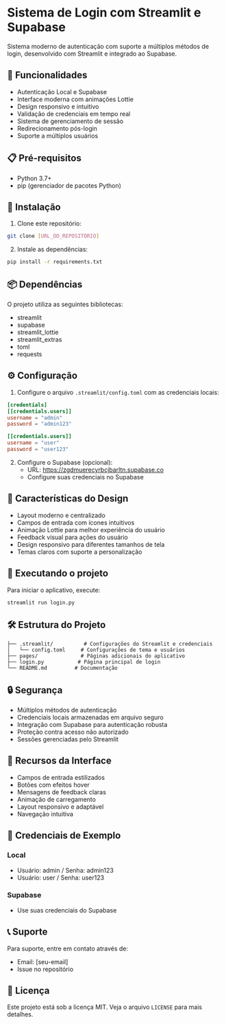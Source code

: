 # Sistema de Login com Streamlit e Supabase

Sistema moderno de autenticação com suporte a múltiplos métodos de login, desenvolvido com Streamlit e integrado ao Supabase.

## 🚀 Funcionalidades

- Autenticação Local e Supabase
- Interface moderna com animações Lottie
- Design responsivo e intuitivo
- Validação de credenciais em tempo real
- Sistema de gerenciamento de sessão
- Redirecionamento pós-login
- Suporte a múltiplos usuários

## 📋 Pré-requisitos

- Python 3.7+
- pip (gerenciador de pacotes Python)

## 🔧 Instalação

1. Clone este repositório:
```bash
git clone [URL_DO_REPOSITÓRIO]
```

2. Instale as dependências:
```bash
pip install -r requirements.txt
```

## 📦 Dependências

O projeto utiliza as seguintes bibliotecas:
- streamlit
- supabase
- streamlit_lottie
- streamlit_extras
- toml
- requests

## ⚙️ Configuração

1. Configure o arquivo `.streamlit/config.toml` com as credenciais locais:
```toml
[credentials]
[[credentials.users]]
username = "admin"
password = "admin123"

[[credentials.users]]
username = "user"
password = "user123"
```

2. Configure o Supabase (opcional):
   - URL: https://zgdmuerecyrbcjbarltn.supabase.co
   - Configure suas credenciais no Supabase

## 🎨 Características do Design

- Layout moderno e centralizado
- Campos de entrada com ícones intuitivos
- Animação Lottie para melhor experiência do usuário
- Feedback visual para ações do usuário
- Design responsivo para diferentes tamanhos de tela
- Temas claros com suporte a personalização

## 🚀 Executando o projeto

Para iniciar o aplicativo, execute:
```bash
streamlit run login.py
```

## 🛠️ Estrutura do Projeto

```
├── .streamlit/          # Configurações do Streamlit e credenciais
│   └── config.toml     # Configurações de tema e usuários
├── pages/              # Páginas adicionais do aplicativo
├── login.py           # Página principal de login
└── README.md         # Documentação
```

## 🔒 Segurança

- Múltiplos métodos de autenticação
- Credenciais locais armazenadas em arquivo seguro
- Integração com Supabase para autenticação robusta
- Proteção contra acesso não autorizado
- Sessões gerenciadas pelo Streamlit

## 🎯 Recursos da Interface

- Campos de entrada estilizados
- Botões com efeitos hover
- Mensagens de feedback claras
- Animação de carregamento
- Layout responsivo e adaptável
- Navegação intuitiva

## 👥 Credenciais de Exemplo

### Local
- Usuário: admin / Senha: admin123
- Usuário: user / Senha: user123

### Supabase
- Use suas credenciais do Supabase

## 📞 Suporte

Para suporte, entre em contato através de:
- Email: [seu-email]
- Issue no repositório

## 📄 Licença

Este projeto está sob a licença MIT. Veja o arquivo `LICENSE` para mais detalhes.
